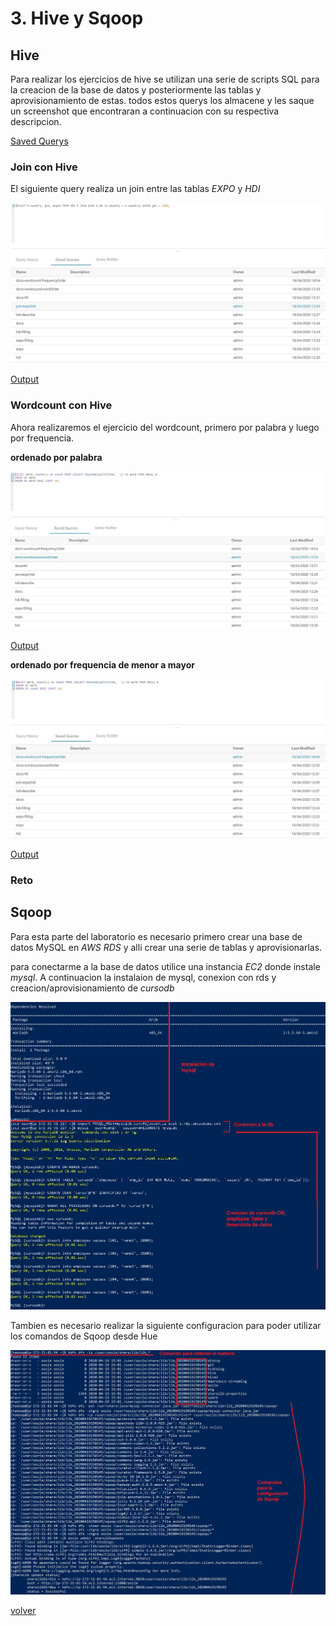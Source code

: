 # 3. Hive y Sqoop

## Hive

Para realizar los ejercicios de hive se utilizan una serie de scripts SQL para la creacion de la base de datos y posteriormente las tablas y aprovisionamiento de estas.
todos estos querys los almacene y les saque un screenshot que encontraran a continuacion con su respectiva descripcion.

[Saved Querys](savedQuerys.md)

### Join con Hive

El siguiente query realiza un join entre las tablas _EXPO_ y _HDI_

![joinExpoHdi.JPG](https://github.com/Mateo-RH/TopicosTelematica-BigDataLab/blob/master/imagenes/savedQuerys/joinExpoHdi.JPG?raw=true)

[Output](https://github.com/Mateo-RH/TopicosTelematica-BigDataLab/documentos/join_expo_hdi.csv)

### Wordcount con Hive

Ahora realizaremos el ejercicio del wordcount, primero por palabra y luego por frequencia.

**ordenado por palabra**

![docsWordOrder.JPG](https://github.com/Mateo-RH/TopicosTelematica-BigDataLab/blob/master/imagenes/savedQuerys/docsWordOrder.JPG?raw=true)

[Output](https://github.com/Mateo-RH/TopicosTelematica-BigDataLab/documentos/docs-wordcound-wordOrder.csv)

**ordenado por frequencia de menor a mayor**

![docsFrequency.JPG](https://github.com/Mateo-RH/TopicosTelematica-BigDataLab/blob/master/imagenes/savedQuerys/docsFrequency.JPG?raw=true)

[Output](https://github.com/Mateo-RH/TopicosTelematica-BigDataLab/documentos/docs-wordcount-frequencyOrder.csv)

### Reto

## Sqoop

Para esta parte del laboratorio es necesario primero crear una base de datos MySQL en _AWS RDS_ y alli crear una serie de tablas y aprovisionarlas.

para conectarme a la base de datos utilice una instancia _EC2_ donde instale _mysql_.
A continuacion la instalaion de mysql, conexion con rds y creacion/aprovisionamiento de _cursodb_

![cursodb](https://github.com/Mateo-RH/TopicosTelematica-BigDataLab/blob/master/imagenes/lab3/cursodb.png?raw=true)

Tambien es necesario realizar la siguiente configuracion para poder utilizar los comandos de Sqoop desde Hue

![sqoopConfiguracion](https://github.com/Mateo-RH/TopicosTelematica-BigDataLab/blob/master/imagenes/lab3/configuracion_sqoop.png?raw=true)

[volver](index.md)
